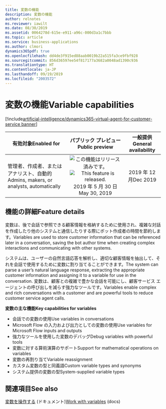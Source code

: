 ```yaml
---
title: 変数の機能
description: 変数の機能
author: relnotes
ms.reviewer: iawilt
ms.date: 08/30/2019
ms.assetid: 0064278d-615e-e911-a96c-000d3a1c7bbb
ms.topic: article
ms.service: business-applications
ms.author: clmori
dynamics365pdf: true
ms.openlocfilehash: dd4de3f915ed88aab0019b22a515fa3ce9fbf928
ms.sourcegitcommit: 856d36597ee54f817177a3682a0048ad1390c936
ms.translationtype: HT
ms.contentlocale: ja-JP
ms.lasthandoff: 09/19/2019
ms.locfileid: "2003572"
---
```

# <a name="variable-capabilities"></a><span data-ttu-id="8a7a5-103">変数の機能</span><span class="sxs-lookup"><span data-stu-id="8a7a5-103">Variable capabilities</span></span>
[!include[artificial-intelligence/dynamics365-virtual-agent-for-customer-service banner](../includes/artificial-intelligence/dynamics365-virtual-agent-for-customer-service.md)]

| <span data-ttu-id="8a7a5-104">有効対象</span><span class="sxs-lookup"><span data-stu-id="8a7a5-104">Enabled for</span></span>    |  <span data-ttu-id="8a7a5-105">パブリック プレビュー</span><span class="sxs-lookup"><span data-stu-id="8a7a5-105">Public preview</span></span> | <span data-ttu-id="8a7a5-106">一般提供</span><span class="sxs-lookup"><span data-stu-id="8a7a5-106">General availability</span></span> | 
| ---------- | :----------: |:----------: |
|<span data-ttu-id="8a7a5-107">管理者、作成者、またはアナリスト、自動的</span><span class="sxs-lookup"><span data-stu-id="8a7a5-107">Admins, makers, or analysts, automatically</span></span>|<span data-ttu-id="8a7a5-108">![この機能はリリース済みです。](/dynamics365-release-plan/media/green-checkmark.png "この機能はリリース済みです。")</span><span class="sxs-lookup"><span data-stu-id="8a7a5-108">![This feature is released.](/dynamics365-release-plan/media/green-checkmark.png "This feature is released.")</span></span> <span data-ttu-id="8a7a5-109">2019 年 5 月 30 日</span><span class="sxs-lookup"><span data-stu-id="8a7a5-109">May 30, 2019</span></span>| <span data-ttu-id="8a7a5-110">2019 年 12 月</span><span class="sxs-lookup"><span data-stu-id="8a7a5-110">Dec 2019</span></span>|






## <a name="feature-details"></a><span data-ttu-id="8a7a5-111">機能の詳細</span><span class="sxs-lookup"><span data-stu-id="8a7a5-111">Feature details</span></span>
<!--feature detail start -->
<span data-ttu-id="8a7a5-112">変数は、後で会話で参照できる顧客情報を格納するために使用され、複雑な対話を作成したり他のシステムと通信したりする際にボット作成者の時間を節約します。</span><span class="sxs-lookup"><span data-stu-id="8a7a5-112">Variables are used to store customer information that can be referenced later in a conversation, saving the bot author time when creating complex interactions and communicating with other systems.</span></span> 
 
<span data-ttu-id="8a7a5-113">システムは、ユーザーの自然言語応答を解析し、適切な顧客情報を抽出して、それを会話で使用するために変数に割り当てることができます。</span><span class="sxs-lookup"><span data-stu-id="8a7a5-113">The system can parse a user’s natural language response, extracting the appropriate customer information and assigning it to a variable for use in the conversation.</span></span> <span data-ttu-id="8a7a5-114">変数は、顧客との複雑で豊かな会話を可能にし、顧客サービス エージェントの呼び出しを減らす強力なツールです。</span><span class="sxs-lookup"><span data-stu-id="8a7a5-114">Variables enable complex and rich conversations with a customer and are powerful tools to reduce customer service agent calls.</span></span>

<span data-ttu-id="8a7a5-115">**変数の主な機能**</span><span class="sxs-lookup"><span data-stu-id="8a7a5-115">**Key capabilities for variables**</span></span> 

-  <span data-ttu-id="8a7a5-116">会話での変数の使用</span><span class="sxs-lookup"><span data-stu-id="8a7a5-116">Use variables in conversations</span></span> 
-  <span data-ttu-id="8a7a5-117">Microsoft Flow の入力および出力としての変数の使用</span><span class="sxs-lookup"><span data-stu-id="8a7a5-117">Use variables for Microsoft Flow inputs and outputs</span></span> 
-  <span data-ttu-id="8a7a5-118">強力なツールを使用した変数のデバッグ</span><span class="sxs-lookup"><span data-stu-id="8a7a5-118">Debug variables with powerful tools</span></span>
-  <span data-ttu-id="8a7a5-119">変数に対する算術演算のサポート</span><span class="sxs-lookup"><span data-stu-id="8a7a5-119">Support for mathematical operations on variables</span></span> 
-  <span data-ttu-id="8a7a5-120">変数の再割り当て</span><span class="sxs-lookup"><span data-stu-id="8a7a5-120">Variable reassignment</span></span> 
-  <span data-ttu-id="8a7a5-121">カスタム変数の型と同義語</span><span class="sxs-lookup"><span data-stu-id="8a7a5-121">Custom variable types and synonyms</span></span> 
-  <span data-ttu-id="8a7a5-122">システム提供の変数の型</span><span class="sxs-lookup"><span data-stu-id="8a7a5-122">System-supplied variable types</span></span>
<!--feature detail end -->












## <a name="see-also"></a><span data-ttu-id="8a7a5-123">関連項目</span><span class="sxs-lookup"><span data-stu-id="8a7a5-123">See also</span></span>

<span data-ttu-id="8a7a5-124">[変数を操作する](https://docs.microsoft.com/dynamics365/ai/customer-service-virtual-agent/how-to-variables) (ドキュメント)</span><span class="sxs-lookup"><span data-stu-id="8a7a5-124">[Work with variables](https://docs.microsoft.com/dynamics365/ai/customer-service-virtual-agent/how-to-variables) (docs)</span></span>

